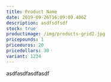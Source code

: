 ```yaml
---
title: Product Name
date: 2019-09-26T16:09:09.406Z
description: asdfsdfsdf
stock: true
productimage: /img/products-grid2.jpg
pricepounds: 1
priceeuros: 20
pricedollars: 30
variant: 1234
---
```

asdfasdfasdfasdf
